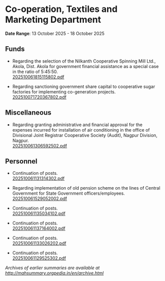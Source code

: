 # Co-operation, Textiles and Marketing Department

**Date Range**: 13 October 2025 - 18 October 2025


## Funds
- Regarding the selection of the Nilkanth Cooperative Spinning Mill Ltd., Akola, Dist. Akola for government financial assistance as a special case in the ratio of 5:45:50.\
  [202510061815115802.pdf](https://gr.maharashtra.gov.in/Site/Upload/Government%20Resolutions/English/202510061815115802.pdf)

- Regarding sanctioning government share capital to cooperative sugar factories for implementing co-generation projects.\
  [202510071720367802.pdf](https://gr.maharashtra.gov.in/Site/Upload/Government%20Resolutions/English/202510071720367802.pdf)

## Miscellaneous
- Regarding granting administrative and financial approval for the expenses incurred for installation of air conditioning in the office of Divisional Joint Registrar Cooperative Society (Audit), Nagpur Division, Nagpur.\
  [202510061306592502.pdf](https://gr.maharashtra.gov.in/Site/Upload/Government%20Resolutions/English/202510061306592502.pdf)

## Personnel
- Continuation of posts.\
  [202510061131314302.pdf](https://gr.maharashtra.gov.in/Site/Upload/Government%20Resolutions/English/202510061131314302.pdf)

- Regarding implementation of old pension scheme on the lines of Central Government for State Government officers/employees.\
  [202510061529052002.pdf](https://gr.maharashtra.gov.in/Site/Upload/Government%20Resolutions/English/202510061529052002.pdf)

- Continuation of posts.\
  [202510061135034102.pdf](https://gr.maharashtra.gov.in/Site/Upload/Government%20Resolutions/English/202510061135034102.pdf)

- Continuation of posts.\
  [202510061137164002.pdf](https://gr.maharashtra.gov.in/Site/Upload/Government%20Resolutions/English/202510061137164002.pdf)

- Continuation of posts.\
  [202510061133026202.pdf](https://gr.maharashtra.gov.in/Site/Upload/Government%20Resolutions/English/202510061133026202.pdf)

- Continuation of posts.\
  [202510061129525302.pdf](https://gr.maharashtra.gov.in/Site/Upload/Government%20Resolutions/English/202510061129525302.pdf)


*Archives of earlier summaries are available at http://mahsummary.orgpedia.in/en/archive.html*
